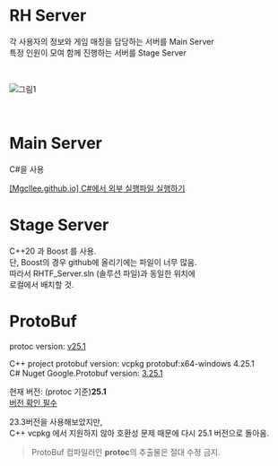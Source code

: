# RH Server

각 사용자의 정보와 게임 매칭을 담당하는 서버를 Main Server  
특정 인원이 모여 함께 진행하는 서버를 Stage Server    

<br/>

![그림1](https://github.com/Mgcllee/RHTF/assets/73012050/185fac8e-ff83-459d-af59-f4135fb1ae22)

<br/>

# Main Server

C#을 사용  

[[Mgcllee.github.io] C#에서 외부 실행파일 실행하기](https://mgcllee.github.io/posts/Diagnostics/)

# Stage Server
C++20 과 Boost 를 사용.  
단, Boost의 경우 github에 올리기에는 파일이 너무 많음.  
따라서 RHTF_Server.sln (솔루션 파일)과 동일한 위치에  
로컬에서 배치할 것.

# ProtoBuf
protoc version: [v25.1](https://github.com/protocolbuffers/protobuf/releases/tag/v25.3)  

C++ project protobuf version: vcpkg protobuf:x64-windows 4.25.1  
C# Nuget Google.Protobuf version: [3.25.1](https://www.nuget.org/packages/Google.Protobuf/3.23.3?_src=template)  

현재 버전: (protoc 기준)**25.1**  
[버전 확인 필수](https://protobuf.dev/support/version-support/)  

23.3버전을 사용해보았지만,  
C++ vcpkg 에서 지원하지 않아 호환성 문제 때문에 다시 25.1 버전으로 돌아옴.  

> ProtoBuf 컴파일러인 **protoc**의 추출물은 절대 수정 금지.
